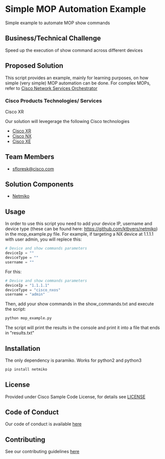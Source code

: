 # Simple MOP Automation Example

Simple example to automate MOP show commands


## Business/Technical Challenge

Speed up the execution of show command across different devices

## Proposed Solution


This script provides an example, mainly for learning purposes, on how
simple (very simple) MOP automation can be done. For complex MOPs, refer to
[Cisco Network Services Orchestrator](https://www.cisco.com/c/en/us/solutions/service-provider/solutions-cloud-providers/network-services-orchestrator-solutions.html)


### Cisco Products Technologies/ Services

Cisco XR

Our solution will levegerage the following Cisco technologies

* [Cisco XR](https://www.cisco.com/c/en/us/support/ios-nx-os-software/ios-xr-software/products-release-notes-list.html)
* [Cisco NX](https://www.cisco.com/c/en/us/products/ios-nx-os-software/nx-os/index.html)
* [Cisco XE](https://www.cisco.com/c/en/us/products/ios-nx-os-software/ios-xe/index.html)

## Team Members


* sfloresk@cisco.com


## Solution Components


* [Netmiko](https://github.com/ktbyers/netmiko)

## Usage

In order to use this script you need to add your device IP, username and device type (these can be found here: https://github.com/ktbyers/netmiko) in the
mop_example.py file. For example, if targeting a NX device at 1.1.1.1 with user admin, you will replece this:

```python
# Device and show commands parameters
deviceIp = ""
deviceType = ""
username = ""
```

For this:
```python
# Device and show commands parameters
deviceIp = "1.1.1.1"
deviceType = "cisco_nxos"
username = "admin"
```

Then, add your show commands in the show_commands.txt and execute the script:

```bash
python mop_example.py
```

The script will print the results in the console and print it into a file that ends in "results.txt"

## Installation

The only dependency is paramiko. Works for python2 and python3
```bash
pip install netmiko
```


## License

Provided under Cisco Sample Code License, for details see [LICENSE](./LICENSE.md)

## Code of Conduct

Our code of conduct is available [here](./CODE_OF_CONDUCT.md)

## Contributing

See our contributing guidelines [here](./CONTRIBUTING.md)
